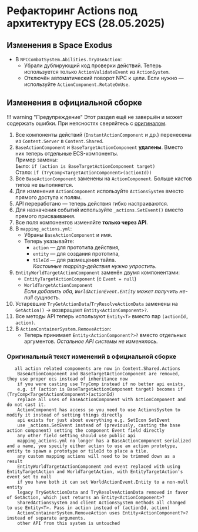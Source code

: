 # Рефакторинг Actions под архитектуру ECS (28.05.2025)

## Изменения в Space Exodus
- В `NPCCombatSystem.Abilities.TryUseAction`:
    - Убрали дублирующий код проверки действий. Теперь используется только `ActionValidateEvent` из `ActionSystem`.
    - Отключён автоматический поворот NPC к цели. Если нужно — используйте `ActionComponent.RotateOnUse`.

## Изменения в официальной сборке

!!! warning "Предупреждение"
    Этот раздел ещё не завершён и может содержать ошибки. При неясностях сверяйтесь с [оригиналом](#_2).

1. Все компоненты действий (`InstantActionComponent` и др.) перенесены из `Content.Server` в `Content.Shared`.
2. `BaseActionComponent` и `BaseTargetActionComponent` **удалены**. Вместо них теперь отдельные ECS-компоненты.  
   Пример замены:  
   Было: `if (action is BaseTargetActionComponent target)`  
   Стало: `if (TryComp<TargetActionComponent>(actionId))`
3. Все `BaseActionComponent` заменены на `ActionComponent`. Больше кастов типов не выполняется.
4. Для изменения `ActionComponent` используйте `ActionsSystem` вместо прямого доступа к полям.
5. API переработано — теперь действия гибко настраиваются.
6. Для назначения событий используйте `_actions.SetEvent()` вместо прямого присваивания.
7. Все поля компонентов изменяйте **только через API**.
8. В `mapping_actions.yml`:
   - Убраны `BaseActionComponent` и имя.
   - Теперь указывайте:  
     - `action` — для прототипа действия,  
     - `entity` — для создания прототипа,  
     - `tileId` — для размещения тайла.  
   *Кастомные mapping-действия нужно упростить.*
9. `EntityWorldTargetActionComponent` заменён двумя компонентами:
   - `EntityTargetActionComponent` (с `Event = null`)
   - `WorldTargetActionComponent`  
   *Если добавить оба, `WorldActionEvent.Entity` может получить не-null сущность.*
10. Устаревшие `TryGetActionData`/`TryResolveActionData` заменены на `GetAction()` → возвращает `Entity<ActionComponent>?`.
11. Все методы API теперь используют `Entity<T>` вместо пар `(actionId, action)`.
12. В `ActionContainerSystem.RemoveAction`:
    - Теперь принимает `Entity<ActionComponent?>?` вместо отдельных аргументов.
*Остальное API системы не изменилось.*

### Оригинальный текст изменений в официальной сборке
```
   all action related components are now in Content.Shared.Actions
    BaseActionComponent and BaseTargetActionComponent are removed, they use proper ecs instead of inheritance now
    if you were casting use TryComp instead if no better api exists,
    e.g. if (action is BaseTargetActionComponent target) becomes if (TryComp<TargetActionComponent>(actionId)
    replace all uses of BaseActionComponent with ActionComponent and do not cast it.
    ActionComponent has access so you need to use ActionsSystem to modify it instead of setting things directly
    api exists for just about everything e.g. SetIcon SetEvent
    use _actions.SetEvent instead of (previously, casting the base action component) setting the component Event field directly
    any other field setting should use public api
    mapping_actions.yml no longer has a BaseActionComponent serialized and a name, you specify either action to use an action prototype, entity to spawn a prototype or tileId to place a tile.
    any custom mapping actions will need to be trimmed down as a result
    EntityWorldTargetActionComponent and event replaced with using EntityTargetAction and WorldTargetAction, with EntityTargetAction's event set to null
    if you have both it can set WorldActionEvent.Entity to a non-null entity
    legacy TryGetActionData and TryResolveActionData removed in favor of GetAction, which just returns an Entity<ActionComponent>?
    SharedActionsSystem and client ActionsSystem methods all changed to use Entity<T>. Pass in action instead of (actionId, action)
    ActionContainerSystem.RemoveAction uses Entity<ActionComponent?>? instead of separate arguments.
    other API from this system is untouched
```
